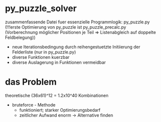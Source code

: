 # py_puzzle_solver
zusammenfassende Datei fuer essenzielle Programmlogik: py_puzzle.py
 (!!!erste Optimierung von py_puzzle ist py_puzzle_precalc.py (Vorberechnung möglicher Positionen je Teil => Listenabgleich auf doppelte Feldbelegung))

- neue Iterationsbedingung durch reihengestuetzte Initiierung der Felderliste (nur in py_puzzle.py)
- diverse Funktionen kuerzbar
- diverse Auslagerung in Funktionen vermeidbar

# das Problem

theoretische (36x61)^12 = 1.2x10^40 Kombinationen
- bruteforce - Methode
  - funktioniert; starker Optimierungsbedarf
  - zeitlicher Aufwand enorm
  -> Alternative finden

